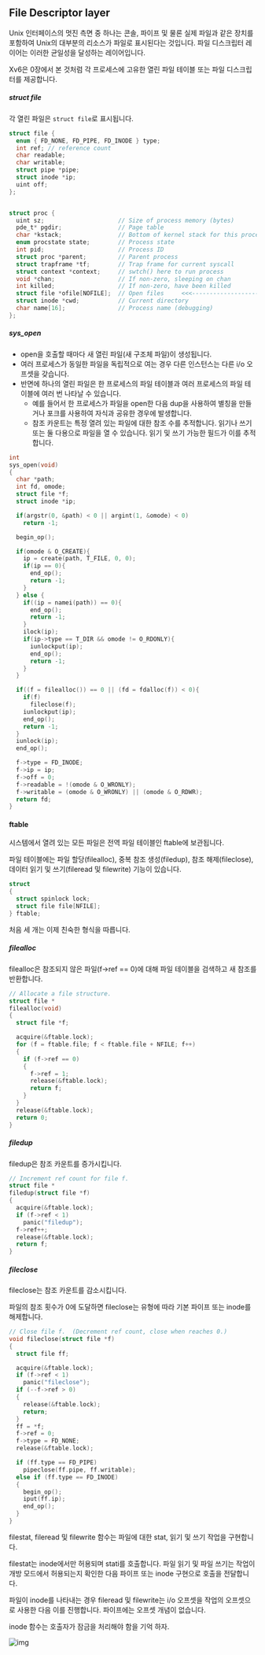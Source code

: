 ## File Descriptor layer

Unix 인터페이스의 멋진 측면 중 하나는 콘솔, 파이프 및 물론 실제 파일과 같은 장치를 포함하여 Unix의 대부분의 리소스가 파일로 표시된다는 것입니다. 파일 디스크립터 레이어는 이러한 균일성을 달성하는 레이어입니다.

Xv6은 0장에서 본 것처럼 각 프로세스에 고유한 열린 파일 테이블 또는 파일 디스크립터를 제공합니다. 

##### struct file 

각 열린 파일은  `struct file`로 표시됩니다. 

```c
struct file {
  enum { FD_NONE, FD_PIPE, FD_INODE } type;
  int ref; // reference count
  char readable;
  char writable;
  struct pipe *pipe;
  struct inode *ip;
  uint off;
};


struct proc {
  uint sz;                     // Size of process memory (bytes)
  pde_t* pgdir;                // Page table
  char *kstack;                // Bottom of kernel stack for this process
  enum procstate state;        // Process state
  int pid;                     // Process ID
  struct proc *parent;         // Parent process
  struct trapframe *tf;        // Trap frame for current syscall
  struct context *context;     // swtch() here to run process
  void *chan;                  // If non-zero, sleeping on chan
  int killed;                  // If non-zero, have been killed
  struct file *ofile[NOFILE];  // Open files     <<<----------------------------------------
  struct inode *cwd;           // Current directory
  char name[16];               // Process name (debugging)
};
```



##### sys_open

* open을 호출할 때마다 새 열린 파일(새 구조체 파일)이 생성됩니다. 
* 여러 프로세스가 동일한 파일을 독립적으로 여는 경우 다른 인스턴스는 다른 i/o 오프셋을 갖습니다. 
* 반면에 하나의 열린 파일은 한 프로세스의 파일 테이블과 여러 프로세스의 파일 테이블에 여러 번 나타날 수 있습니다.
  * 예를 들어서  한 프로세스가 파일을 open한 다음 dup을 사용하여 별칭을 만들거나 포크를 사용하여 자식과 공유한 경우에 발생합니다.
  * 참조 카운트는 특정 열려 있는 파일에 대한 참조 수를 추적합니다. 읽기나 쓰기 또는 둘 다용으로 파일을 열 수 있습니다. 읽기 및 쓰기 가능한 필드가 이를 추적합니다.

```c
int
sys_open(void)
{
  char *path;
  int fd, omode;
  struct file *f;
  struct inode *ip;

  if(argstr(0, &path) < 0 || argint(1, &omode) < 0)
    return -1;

  begin_op();

  if(omode & O_CREATE){
    ip = create(path, T_FILE, 0, 0);
    if(ip == 0){
      end_op();
      return -1;
    }
  } else {
    if((ip = namei(path)) == 0){
      end_op();
      return -1;
    }
    ilock(ip);
    if(ip->type == T_DIR && omode != O_RDONLY){
      iunlockput(ip);
      end_op();
      return -1;
    }
  }

  if((f = filealloc()) == 0 || (fd = fdalloc(f)) < 0){
    if(f)
      fileclose(f);
    iunlockput(ip);
    end_op();
    return -1;
  }
  iunlock(ip);
  end_op();

  f->type = FD_INODE;
  f->ip = ip;
  f->off = 0;
  f->readable = !(omode & O_WRONLY);
  f->writable = (omode & O_WRONLY) || (omode & O_RDWR);
  return fd;
}

```



#### ftable

시스템에서 열려 있는 모든 파일은 전역 파일 테이블인 ftable에 보관됩니다. 

파일 테이블에는 파일 할당(filealloc), 중복 참조 생성(filedup), 참조 해제(fileclose), 데이터 읽기 및 쓰기(fileread 및 filewrite) 기능이 있습니다.

```c
struct
{
  struct spinlock lock;
  struct file file[NFILE];
} ftable;
```



처음 세 개는 이제 친숙한 형식을 따릅니다. 

##### filealloc

filealloc은 참조되지 않은 파일(f->ref == 0)에 대해 파일 테이블을 검색하고 새 참조를 반환합니다. 

```c
// Allocate a file structure.
struct file *
filealloc(void)
{
  struct file *f;

  acquire(&ftable.lock);
  for (f = ftable.file; f < ftable.file + NFILE; f++)
  {
    if (f->ref == 0)
    {
      f->ref = 1;
      release(&ftable.lock);
      return f;
    }
  }
  release(&ftable.lock);
  return 0;
}
```



##### filedup

filedup은 참조 카운트를 증가시킵니다.

```c
// Increment ref count for file f.
struct file *
filedup(struct file *f)
{
  acquire(&ftable.lock);
  if (f->ref < 1)
    panic("filedup");
  f->ref++;
  release(&ftable.lock);
  return f;
}
```

##### fileclose

 fileclose는 참조 카운트를 감소시킵니다. 

파일의 참조 횟수가 0에 도달하면 fileclose는 유형에 따라 기본 파이프 또는 inode를 해제합니다.

```c
// Close file f.  (Decrement ref count, close when reaches 0.)
void fileclose(struct file *f)
{
  struct file ff;

  acquire(&ftable.lock);
  if (f->ref < 1)
    panic("fileclose");
  if (--f->ref > 0)
  {
    release(&ftable.lock);
    return;
  }
  ff = *f;
  f->ref = 0;
  f->type = FD_NONE;
  release(&ftable.lock);

  if (ff.type == FD_PIPE)
    pipeclose(ff.pipe, ff.writable);
  else if (ff.type == FD_INODE)
  {
    begin_op();
    iput(ff.ip);
    end_op();
  }
}
```



filestat, fileread 및 filewrite 함수는 파일에 대한 stat, 읽기 및 쓰기 작업을 구현합니다.

filestat는 inode에서만 허용되며 stati를 호출합니다.
파일 읽기 및 파일 쓰기는 작업이 개방 모드에서 허용되는지 확인한 다음 파이프 또는 inode 구현으로 호출을 전달합니다. 

파일이 inode를 나타내는 경우 fileread 및 filewrite는 i/o 오프셋을 작업의 오프셋으로 사용한 다음 이를 진행합니다. 파이프에는 오프셋 개념이 없습니다.

inode 함수는 호출자가 잠금을 처리해야 함을 기억 하자.





![img](img/VFS3.png)